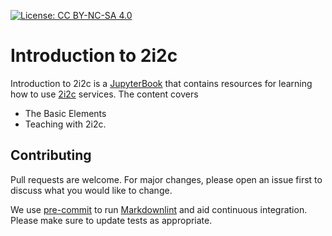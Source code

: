 [![License: CC BY-NC-SA 4.0](https://img.shields.io/badge/License-CC_BY--NC--SA_4.0-lightgrey.svg)](https://creativecommons.org/licenses/by-nc-sa/4.0/)

# Introduction to 2i2c

Introduction to 2i2c is a [JupyterBook](https://jupyterbook.org/en/stable/intro.html) that contains resources for learning how to use [2i2c](https://2i2c.org/) services. The content covers

- The Basic Elements
- Teaching with 2i2c.

## Contributing

Pull requests are welcome. For major changes, please open an issue first to discuss what you would like to change.

We use [pre-commit](https://pre-commit.com/) to run [Markdownlint](https://github.com/markdownlint/markdownlint) and aid continuous integration. Please make sure to update tests as appropriate.

